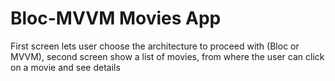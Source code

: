 # Bloc-MVVM Movies App

First screen lets user choose the architecture to proceed with (Bloc or MVVM), second screen show a list of movies, from where the user can click on a movie and see details

